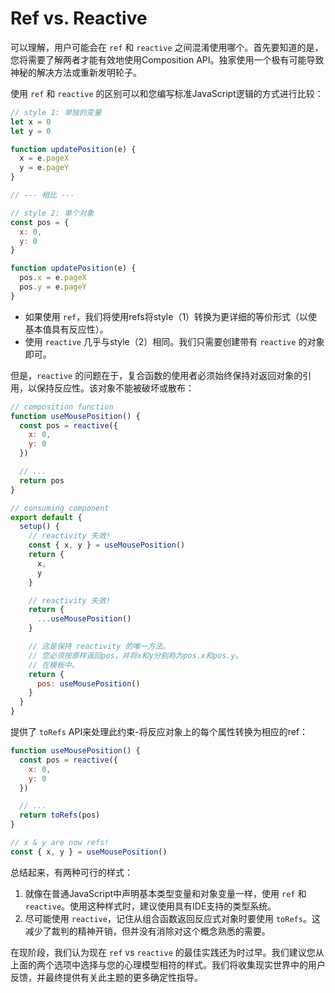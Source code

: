 # Ref vs. Reactive

可以理解，用户可能会在 ```ref``` 和 ```reactive``` 之间混淆使用哪个。首先要知道的是，您将需要了解两者才能有效地使用Composition API。独家使用一个极有可能导致神秘的解决方法或重新发明轮子。

使用 ```ref``` 和 ```reactive``` 的区别可以和您编写标准JavaScript逻辑的方式进行比较：

```js
// style 1: 单独的变量
let x = 0
let y = 0

function updatePosition(e) {
  x = e.pageX
  y = e.pageY
}

// --- 相比 ---

// style 2: 单个对象
const pos = {
  x: 0,
  y: 0
}

function updatePosition(e) {
  pos.x = e.pageX
  pos.y = e.pageY
}
```

* 如果使用 ```ref```，我们将使用refs将style（1）转换为更详细的等价形式（以使基本值具有反应性）。
* 使用 ```reactive``` 几乎与style（2）相同。我们只需要创建带有 ```reactive``` 的对象即可。

但是，```reactive``` 的问题在于，复合函数的使用者必须始终保持对返回对象的引用，以保持反应性。该对象不能被破坏或散布：

```js
// composition function
function useMousePosition() {
  const pos = reactive({
    x: 0,
    y: 0
  })

  // ...
  return pos
}

// consuming component
export default {
  setup() {
    // reactivity 失效!
    const { x, y } = useMousePosition()
    return {
      x,
      y
    }

    // reactivity 失效!
    return {
      ...useMousePosition()
    }

    // 这是保持 reactivity 的唯一方法。
    // 您必须按原样返回pos，并将x和y分别称为pos.x和pos.y。
    // 在模板中。
    return {
      pos: useMousePosition()
    }
  }
}
```

提供了 ```toRefs``` API来处理此约束-将反应对象上的每个属性转换为相应的ref：

```js
function useMousePosition() {
  const pos = reactive({
    x: 0,
    y: 0
  })

  // ...
  return toRefs(pos)
}

// x & y are now refs!
const { x, y } = useMousePosition()
```

总结起来，有两种可行的样式：

1. 就像在普通JavaScript中声明基本类型变量和对象变量一样，使用 ```ref``` 和 ```reactive```。使用这种样式时，建议使用具有IDE支持的类型系统。
2. 尽可能使用 ```reactive```，记住从组合函数返回反应式对象时要使用 ```toRefs```。这减少了裁判的精神开销，但并没有消除对这个概念熟悉的需要。

在现阶段，我们认为现在 ```ref``` vs ```reactive``` 的最佳实践还为时过早。我们建议您从上面的两个选项中选择与您的心理模型相符的样式。我们将收集现实世界中的用户反馈，并最终提供有关此主题的更多确定性指导。
